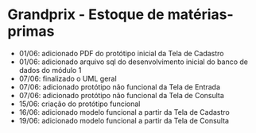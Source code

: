 # Grandprix - Estoque de matérias-primas

- 01/06: adicionado PDF do protótipo inicial da Tela de Cadastro
- 01/06: adicionado arquivo sql do desenvolvimento inicial do banco de dados do módulo 1
- 07/06: finalizado o UML geral
- 07/06: adicionado protótipo não funcional da Tela de Entrada
- 07/06: adicionado protótipo não funcional da Tela de Consulta
- 15/06: criação do protótipo funcional
- 16/06: adicionado modelo funcional a partir da Tela de Cadastro
- 19/06: adicionado modelo funcional a partir da Tela de Consulta
